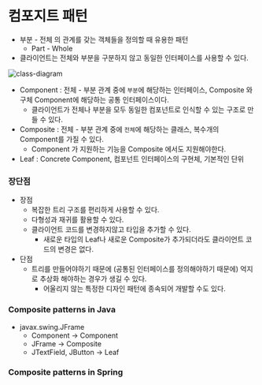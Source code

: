 # 컴포지트 패턴
- 부분 - 전체 의 관계를 갖는 객체들을 정의할 때 유용한 패턴
  - Part - Whole
- 클라이언트는 전체와 부분을 구분하지 않고 동일한 인터페이스를 사용할 수 있다.

![class-diagram](http://www.plantuml.com/plantuml/proxy?src=https://raw.githubusercontent.com/ohtaeg/TIL/master/design-pattern/src/chapter14_composite/uml/composite.puml)

- Component : 전체 - 부분 관계 중에 `부분`에 해당하는 인터페이스, Composite 와 구체 Component에 해당하는 공통 인터페이스이다.
  - 클라이언트가 전체나 부분을 모두 동일한 컴포넌트로 인식할 수 있는 구조로 만들 수 있다. 
- Composite : 전체 - 부분 관계 중에 `전체`에 해당하는 클래스, 복수개의 Component를 가질 수 있다.
  - Component 가 지원하는 기능을 Composite 에서도 지원해야한다.
- Leaf : Concrete Component, 컴포넌트 인터페이스의 구현체, 기본적인 단위

### 장단점
- 장점
  - 복잡한 트리 구조를 편리하게 사용할 수 있다.
  - 다형성과 재귀를 활용할 수 있다.
  - 클라이언트 코드를 변경하지않고 타입을 추가할 수 있다.
    - 새로운 타입의 Leaf나 새로운 Composite가 추가되더라도 클라이언트 코드의 변경은 없다.
- 단점
  - 트리를 만들어야하기 때문에 (공통된 인터페이스를 정의해야하기 때문에) 억지로 추상화 해야하는 경우가 생길 수 있다.
    - 어울리지 않는 특정한 디자인 패턴에 종속되어 개발할 수도 있다.


### Composite patterns in Java
- javax.swing.JFrame
  - Component -> Component
  - JFrame -> Composite
  - JTextField, JButton -> Leaf
### Composite patterns in Spring
  
